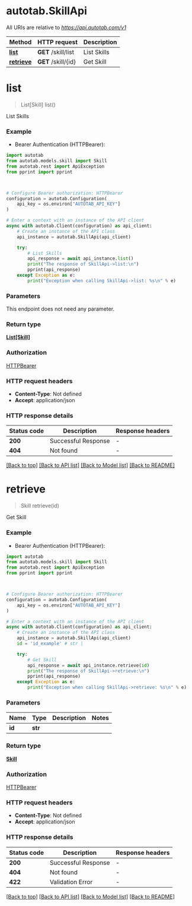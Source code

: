 # autotab.SkillApi

All URIs are relative to *https://api.autotab.com/v1*

Method | HTTP request | Description
------------- | ------------- | -------------
[**list**](SkillApi.md#list) | **GET** /skill/list | List Skills
[**retrieve**](SkillApi.md#retrieve) | **GET** /skill/{id} | Get Skill


# **list**
> List[Skill] list()

List Skills

### Example

* Bearer Authentication (HTTPBearer):

```python
import autotab
from autotab.models.skill import Skill
from autotab.rest import ApiException
from pprint import pprint



# Configure Bearer authorization: HTTPBearer
configuration = autotab.Configuration(
    api_key = os.environ["AUTOTAB_API_KEY"]
)

# Enter a context with an instance of the API client
async with autotab.Client(configuration) as api_client:
    # Create an instance of the API class
    api_instance = autotab.SkillApi(api_client)

    try:
        # List Skills
        api_response = await api_instance.list()
        print("The response of SkillApi->list:\n")
        pprint(api_response)
    except Exception as e:
        print("Exception when calling SkillApi->list: %s\n" % e)
```



### Parameters

This endpoint does not need any parameter.

### Return type

[**List[Skill]**](Skill.md)

### Authorization

[HTTPBearer](../README.md#HTTPBearer)

### HTTP request headers

 - **Content-Type**: Not defined
 - **Accept**: application/json

### HTTP response details

| Status code | Description | Response headers |
|-------------|-------------|------------------|
**200** | Successful Response |  -  |
**404** | Not found |  -  |

[[Back to top]](#) [[Back to API list]](../README.md#documentation-for-api-endpoints) [[Back to Model list]](../README.md#documentation-for-models) [[Back to README]](../README.md)

# **retrieve**
> Skill retrieve(id)

Get Skill

### Example

* Bearer Authentication (HTTPBearer):

```python
import autotab
from autotab.models.skill import Skill
from autotab.rest import ApiException
from pprint import pprint



# Configure Bearer authorization: HTTPBearer
configuration = autotab.Configuration(
    api_key = os.environ["AUTOTAB_API_KEY"]
)

# Enter a context with an instance of the API client
async with autotab.Client(configuration) as api_client:
    # Create an instance of the API class
    api_instance = autotab.SkillApi(api_client)
    id = 'id_example' # str | 

    try:
        # Get Skill
        api_response = await api_instance.retrieve(id)
        print("The response of SkillApi->retrieve:\n")
        pprint(api_response)
    except Exception as e:
        print("Exception when calling SkillApi->retrieve: %s\n" % e)
```



### Parameters


Name | Type | Description  | Notes
------------- | ------------- | ------------- | -------------
 **id** | **str**|  | 

### Return type

[**Skill**](Skill.md)

### Authorization

[HTTPBearer](../README.md#HTTPBearer)

### HTTP request headers

 - **Content-Type**: Not defined
 - **Accept**: application/json

### HTTP response details

| Status code | Description | Response headers |
|-------------|-------------|------------------|
**200** | Successful Response |  -  |
**404** | Not found |  -  |
**422** | Validation Error |  -  |

[[Back to top]](#) [[Back to API list]](../README.md#documentation-for-api-endpoints) [[Back to Model list]](../README.md#documentation-for-models) [[Back to README]](../README.md)

